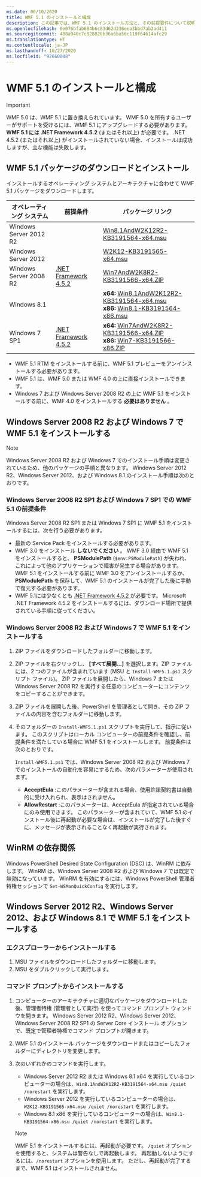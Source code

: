 ```yaml
---
ms.date: 06/10/2020
title: WMF 5.1 のインストールと構成
description: この記事では、WMF 5.1 のインストール方法と、その前提要件について説明します。
ms.openlocfilehash: 0e076bfab684b6c83d62d236eea3bbd7ab2ad411
ms.sourcegitcommit: 488a940c7c828820b36a6ba56c119f64614afc29
ms.translationtype: HT
ms.contentlocale: ja-JP
ms.lasthandoff: 10/27/2020
ms.locfileid: "92660848"
---
```

# <a name="install-and-configure-wmf-51"></a>WMF 5.1 のインストールと構成

> [!IMPORTANT]
> WMF 5.0 は、WMF 5.1 に置き換えられています。 WMF 5.0 を所有するユーザーがサポートを受けるには、WMF 5.1 にアップグレードする必要があります。
> **WMF 5.1 には .NET Framework 4.5.2** (またはそれ以上) が必要です。 .NET 4.5.2 (またはそれ以上) がインストールされていない場合、インストールは成功しますが、主な機能は失敗します。

## <a name="download-and-install-the-wmf-51-package"></a>WMF 5.1 パッケージのダウンロードとインストール

インストールするオペレーティング システムとアーキテクチャに合わせて WMF 5.1 パッケージをダウンロードします。

| オペレーティング システム       | 前提条件           | パッケージ リンク                          |
|------------------------|-------------------------|----------------------------------------|
| Windows Server 2012 R2 |                         | [Win8.1AndW2K12R2-KB3191564-x64.msu][] |
| Windows Server 2012    |                         | [W2K12-KB3191565-x64.msu][]            |
| Windows Server 2008 R2 | [.NET Framework 4.5.2][]| [Win7AndW2K8R2-KB3191566-x64.ZIP][]    |
| Windows 8.1            |                         | **x64:** [Win8.1AndW2K12R2-KB3191564-x64.msu][]</br>**x86:** [Win8.1-KB3191564-x86.msu][] |
| Windows 7 SP1          | [.NET Framework 4.5.2][]| **x64:** [Win7AndW2K8R2-KB3191566-x64.ZIP][]</br>**x86:** [Win7-KB3191566-x86.ZIP][] |

[.NET Framework 4.5.2]: https://www.microsoft.com/download/details.aspx?id=42642
[W2K12-KB3191565-x64.msu]: https://go.microsoft.com/fwlink/?linkid=839513
[Win7-KB3191566-x86.ZIP]: https://go.microsoft.com/fwlink/?linkid=839522
[Win7AndW2K8R2-KB3191566-x64.ZIP]: https://go.microsoft.com/fwlink/?linkid=839523
[Win8.1-KB3191564-x86.msu]: https://go.microsoft.com/fwlink/?linkid=839521
[Win8.1AndW2K12R2-KB3191564-x64.msu]: https://go.microsoft.com/fwlink/?linkid=839516

- WMF 5.1 RTM をインストールする前に、WMF 5.1 プレビューをアンインストールする必要があります。
- WMF 5.1 は、WMF 5.0 または WMF 4.0 の上に直接インストールできます。
- Windows 7 および Windows Server 2008 R2 の上に WMF 5.1 をインストールする前に、WMF 4.0 をインストールする **必要はありません** 。

## <a name="install-wmf-51-for-windows-server-2008-r2-and-windows-7"></a>Windows Server 2008 R2 および Windows 7 で WMF 5.1 をインストールする

> [!NOTE]
> Windows Server 2008 R2 および Windows 7 でのインストール手順は変更されているため、他のパッケージの手順と異なります。 Windows Server 2012 R2、Windows Server 2012、および Windows 8.1 のインストール手順は次のとおりです。

### <a name="wmf-51-prerequisites-for-windows-server-2008-r2-sp1-and-windows-7-sp1"></a>Windows Server 2008 R2 SP1 および Windows 7 SP1 での WMF 5.1 の前提条件

Windows Server 2008 R2 SP1 または Windows 7 SP1 に WMF 5.1 をインストールするには、次を行う必要があります。

- 最新の Service Pack をインストールする必要があります。
- WMF 3.0 をインストール **しないでください** 。 WMF 3.0 経由で WMF 5.1 をインストールすると、 **PSModulePath** (`$env:PSModulePath`) が失われ、これによって他のアプリケーションで障害が発生する場合があります。 WMF 5.1 をインストールする前に WMF 3.0 をアンインストールするか、 **PSModulePath** を保存して、WMF 5.1 のインストールが完了した後に手動で復元する必要があります。
- WMF 5.1には少なくとも [.NET Framework 4.5.2 ](https://www.microsoft.com/download/details.aspx?id=42642)が必要です。 Microsoft .NET Framework 4.5.2 をインストールするには、ダウンロード場所で提供されている手順に従ってください。

### <a name="installing-wmf-51-on-windows-server-2008-r2-and-windows-7"></a>Windows Server 2008 R2 および Windows 7 で WMF 5.1 をインストールする

1. ZIP ファイルをダウンロードしたフォルダーに移動します。

1. ZIP ファイルを右クリックし、 **[すべて展開...]** を選択します。ZIP ファイルには、2 つのファイルが含まれています (MSU と `Install-WMF5.1.ps1` スクリプト ファイル)。 ZIP ファイルを展開したら、Windows 7 または Windows Server 2008 R2 を実行する任意のコンピューターにコンテンツをコピーすることができます。

1. ZIP ファイルを展開した後、PowerShell を管理者として開き、その ZIP ファイルの内容を含むフォルダーに移動します。

1. そのフォルダーの `Install-WMF5.1.ps1` スクリプトを実行して、指示に従います。 このスクリプトはローカル コンピューターの前提条件を確認し、前提条件を満たしている場合に WMF 5.1 をインストールします。 前提条件は次のとおりです。

   `Install-WMF5.1.ps1` では、Windows Server 2008 R2 および Windows 7 でのインストールの自動化を容易にするため、次のパラメーターが使用されます。

   - **AcceptEula** :このパラメーターが含まれる場合、使用許諾契約書は自動的に受け入れられ、表示はされません。
   - **AllowRestart** :このパラメーターは、AcceptEula が指定されている場合にのみ使用できます。 このパラメーターが含まれていて、WMF 5.1 のインストール後に再起動が必要な場合は、インストールが完了した後すぐに、メッセージが表示されることなく再起動が実行されます。

## <a name="winrm-dependency"></a>WinRM の依存関係

Windows PowerShell Desired State Configuration (DSC) は、WinRM に依存します。 WinRM は、Windows Server 2008 R2 および Windows 7 では既定で無効になっています。 WinRM を有効にするには、Windows PowerShell 管理者特権セッションで `Set-WSManQuickConfig` を実行します。

## <a name="install-wmf-51-for-windows-server-2012-r2-windows-server-2012-and-windows-81"></a>Windows Server 2012 R2、Windows Server 2012、および Windows 8.1 で WMF 5.1 をインストールする

### <a name="install-from-windows-file-explorer"></a>エクスプローラーからインストールする

1. MSU ファイルをダウンロードしたフォルダーに移動します。
1. MSU をダブルクリックして実行します。

### <a name="installing-from-the-command-prompt"></a>コマンド プロンプトからインストールする

1. コンピューターのアーキテクチャに適切なパッケージをダウンロードした後、管理者特権 (管理者として実行) を使ってコマンド プロンプト ウィンドウを開きます。 Windows Server 2012 R2、Windows Server 2012、Windows Server 2008 R2 SP1 の Server Core インストール オプションで、既定で管理者特権でコマンド プロンプトが開きます。
1. WMF 5.1 のインストール パッケージをダウンロードまたはコピーしたフォルダーにディレクトリを変更します。
1. 次のいずれかのコマンドを実行します。
   - Windows Server 2012 R2 または Windows 8.1 x64 を実行しているコンピューターの場合は、`Win8.1AndW2K12R2-KB3191564-x64.msu /quiet /norestart` を実行します。
   - Windows Server 2012 を実行しているコンピューターの場合は、`W2K12-KB3191565-x64.msu /quiet /norestart` を実行します。
   - Windows 8.1 x86 を実行しているコンピューターの場合は、`Win8.1-KB3191564-x86.msu /quiet /norestart` を実行します。

   > [!NOTE]
   > WMF 5.1 をインストールするには、再起動が必要です。 `/quiet` オプションを使用すると、システムは警告なしで再起動します。 再起動しないようにするには、`/norestart` オプションを使用します。 ただし、再起動が完了するまで、WMF 5.1 はインストールされません。
